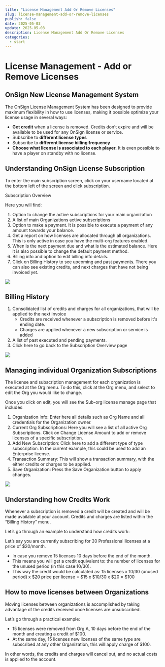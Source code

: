 ```yaml
---
title: "License Management Add Or Remove Licenses"
slug: license-management-add-or-remove-licenses
publish: false
date: 2025-05-03
update: 2025-05-03
description: License Management Add Or Remove Licenses
categories:
  - start
---
```


License Management - Add or Remove Licenses
===========================================

OnSign New License Management System
------------------------------------

The OnSign License Management System has been designed to provide maximum flexibility in how to use licenses, making it possible optimize your license usage in several ways:

* **Get credit** when a license is removed. Credits don’t expire and will be available to be used for any OnSign license or service.
* Subscribe to **different license types**
* Subscribe to **different license billing frequency**
* **Choose what license is associated to each player.** It is even possible to have a player on standby with no license.

Understanding OnSign License Subscription
-----------------------------------------

To enter the main subscription screen, click on your username located at the bottom left of the screen and click subscription.

Subscription Overview

Here you will find:

1. Option to change the active subscriptions for your main organization
2. A list of main Organizations active subscriptions
3. Option to make a payment. It is possible to execute a payment of any amount towards your balance.
4. Get a report on how licenses are allocated through all organizations. This is only active in case you have the multi-org features enabled.
5. When is the next payment due and what is the estimated balance. Here it is also possible to change the default payment method.
6. Billing info and option to edit billing info details.
7. Click on Billing History to see upcoming and past payments. There you can also see existing credits, and next charges that have not being invoiced yet.

![](https://static.helpjuice.com/helpjuice_production/uploads/upload/image/23821/direct/1731661513528/b51faed0-c9e8-40af-9d3d-d7fd4e762d7e.png)

Billing History
---------------

1. Consolidated list of credits and charges for all organizations, that will be applied to the next invoice
   * Credits are received whenever a subscription is removed before it's ending date.
   * Charges are applied whenever a new subscription or service is added
2. A list of past executed and pending payments.
3. Click here to go back to the Subscription Overview page

![](https://static.helpjuice.com/helpjuice_production/uploads/upload/image/23821/direct/1731661568392/3f573a03-7d42-41f6-96d5-86c83aa7da40.png)

Managing individual Organization Subscriptions
----------------------------------------------

The license and subscription management for each organization is executed at the Org menu. To do this, click at the Org menu, and select to edit the Org you would like to change.

Once you click on edit, you will see the Sub-org license manage page that includes:

1. Organization Info: Enter here all details such as Org Name and all credentials for the Organization owner.
2. Current Org Subscriptions: Here you will see a list of all active Org Subscriptions. Click on Change License Amount to add or remove licenses of a specific subscription.
3. Add New Subscription: Click here to add a different type of type subscription. In the current example, this could be used to add an Enterprise license.
4. Transaction Summary: This will show a transaction summary, with the either credits or charges to be applied.
5. Save Organization: Press the Save Organization button to apply changes.

![](https://static.helpjuice.com/helpjuice_production/uploads/upload/image/23821/direct/1731661609592/b54c4dd1-eacf-465b-8eb0-6710ddc2b1c0.png)

Understanding how Credits Work
------------------------------

Whenever a subscription is removed a credit will be created and will be made available at your account. Credits and charges are listed within the “Billing History” menu.

Let’s go through an example to understand how credits work:

Let’s say you are currently subscribing for 30 Professional licenses at a price of $20/month.

* In case you remove 15 licenses 10 days before the end of the month.
* This means you will get a credit equivalent to: the number of licenses for the unused period (in this case 10/30).
* This way the credit would be calculated as: 15 licenses x 10/30 (unused period) x $20 price per license = $15 x $10/30 x $20 = $100

How to move licenses between Organizations
------------------------------------------

Moving licenses between organizations is accomplished by taking advantage of the credits received once licenses are unsubscribed.

Let’s go through a practical example:

* 15 licenses were removed from Org A, 10 days before the end of the month and creating a credit of $100.
* At the same day, 15 licenses new licenses of the same type are subscribed at any other Organization, this will apply charge of $100.

In other words, the credits and charges will cancel out, and no actual costs is applied to the account.
